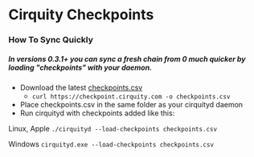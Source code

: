# Cirquity Checkpoints

### How To Sync Quickly
##### In versions 0.3.1+ you can sync a fresh chain from 0 much quicker by loading "checkpoints" with your daemon. 

- Download the latest [checkpoints.csv](https://checkpoint.cirquity.com)
    * `curl https://checkpoint.cirquity.com -o checkpoints.csv`
- Place checkpoints.csv in the same folder as your cirquityd daemon
- Run cirquityd with checkpoints added like this: 

Linux, Apple `./cirquityd --load-checkpoints checkpoints.csv`

Windows `cirquityd.exe --load-checkpoints checkpoints.csv`
